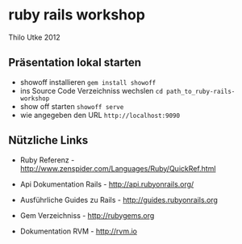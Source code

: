 # ruby rails workshop

Thilo Utke 2012

## Präsentation lokal starten

  * showoff installieren `gem install showoff`
  * ins Source Code Verzeichniss wechslen `cd path_to_ruby-rails-workshop`
  * show off starten `showoff serve`
  * wie angegeben den URL `http://localhost:9090`

## Nützliche Links
  
  * Ruby Referenz - http://www.zenspider.com/Languages/Ruby/QuickRef.html
  * Api Dokumentation Rails - http://api.rubyonrails.org/
  * Ausführliche Guides zu Rails - http://guides.rubyonrails.org
  
  * Gem Verzeichniss - http://rubygems.org
  * Dokumentation RVM - http://rvm.io
  
  